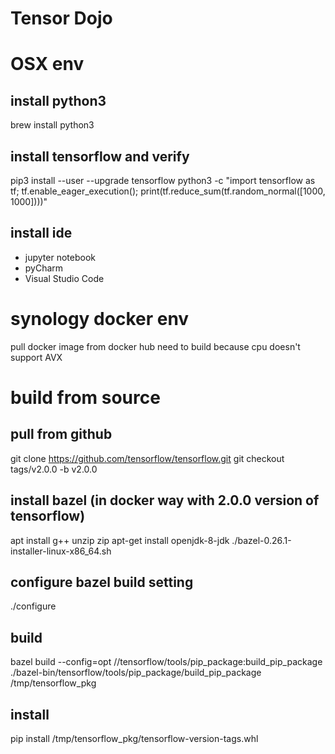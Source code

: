 # Tensor Dojo

# OSX env

## install python3

brew install python3

## install tensorflow and verify

pip3 install --user --upgrade tensorflow
python3 -c "import tensorflow as tf; tf.enable_eager_execution(); print(tf.reduce_sum(tf.random_normal([1000, 1000])))"

## install ide

- jupyter notebook
- pyCharm
- Visual Studio Code

# synology docker env

pull docker image from docker hub
need to build because cpu doesn't support AVX

# build from source

## pull from github

git clone https://github.com/tensorflow/tensorflow.git
git checkout tags/v2.0.0 -b v2.0.0

## install bazel (in docker way with 2.0.0 version of tensorflow)

apt install g++ unzip zip
apt-get install openjdk-8-jdk
./bazel-0.26.1-installer-linux-x86_64.sh

## configure bazel build setting

./configure

## build

bazel build --config=opt //tensorflow/tools/pip_package:build_pip_package
./bazel-bin/tensorflow/tools/pip_package/build_pip_package /tmp/tensorflow_pkg

## install 

pip install /tmp/tensorflow_pkg/tensorflow-version-tags.whl